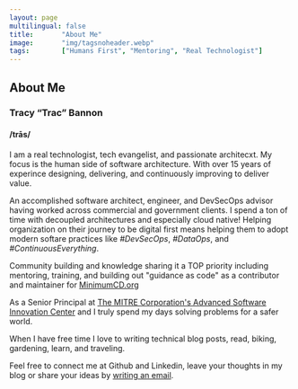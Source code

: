 ```yaml
---
layout: page
multilingual: false
title:       "About Me"
image:       "img/tagsnoheader.webp"
tags:        ["Humans First", "Mentoring", "Real Technologist"]
---
```

## About Me
### Tracy “Trac” Bannon
#### /trās/

I am a real technologist, tech evangelist, and passionate architecxt. My focus is the human side of software architecture. With over 15 years of experince designing, delivering, and continuously improving to deliver value.  

An accomplished software architect, engineer, and DevSecOps advisor having worked across commercial and government clients.  I spend a ton of time with decoupled architectures and especially cloud native!   Helping organization on their journey to be digital first means helping them to adopt modern softare practices like *#DevSecOps*,  *#DataOps*, and *#ContinuousEverything*. 

Community building and knowledge sharing it a TOP priority including mentoring, training, and building out "guidance as code" as a contributor and maintainer for [MinimumCD.org](https://minimumcd.org/minimumcd/)

As a Senior Principal at [The MITRE Corporation's Advanced Software Innovation Center](https://www.mitre.org/) and I truly spend my days solving problems for a safer world.  

When I have free time I love to writing technical blog posts, read, biking, gardening, learn, and traveling.

Feel free to connect me at Github and Linkedin, leave your thoughts in my blog or share your ideas by [writing an email](mailto:tracybannon@gmail.com). 


